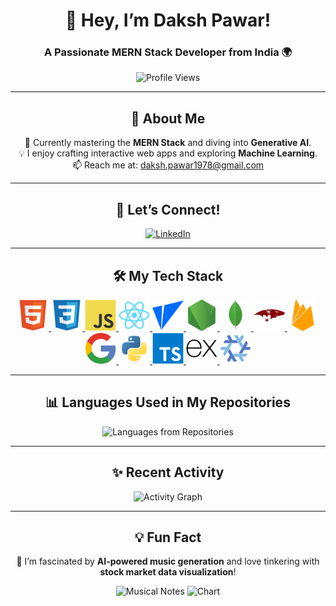 <div align="center">
  <h1>👋 Hey, I’m Daksh Pawar!</h1>
  <h3>A Passionate MERN Stack Developer from India 🌍</h3>
  <img src="https://komarev.com/ghpvc/?username=Dakshhhh-ctrl&label=Profile%20Views&color=0e75b6&style=flat" alt="Profile Views" />
</div>

---

<div align="center">
  <h2>🚀 About Me</h2>
  <p>
    🌱 Currently mastering the <b>MERN Stack</b> and diving into <b>Generative AI</b>.<br>
    💡 I enjoy crafting interactive web apps and exploring <b>Machine Learning</b>.<br>
    📫 Reach me at: <a href="mailto: daksh.pawar1978@gmail.com">daksh.pawar1978@gmail.com</a>
  </p>
</div>

---

<div align="center">
  <h2>🔗 Let’s Connect!</h2>
  <p>
    <a href="" target="_blank">
      <img src="https://img.shields.io/badge/LinkedIn-0077B5?style=for-the-badge&logo=linkedin&logoColor=white" alt="LinkedIn" />
    </a>       
  </p>
</div>

---

<div align="center">
  <h2>🛠 My Tech Stack</h2>
  <p>
    <a href="https://developer.mozilla.org/en-US/docs/Web/HTML" target="_blank">
      <img src="https://raw.githubusercontent.com/devicons/devicon/master/icons/html5/html5-original.svg" alt="HTML5" width="50" height="50"/>
    </a>     
    <a href="https://developer.mozilla.org/en-US/docs/Web/CSS" target="_blank">
      <img src="https://raw.githubusercontent.com/devicons/devicon/master/icons/css3/css3-original.svg" alt="CSS3" width="50" height="50"/>
    </a>     
    <a href="https://developer.mozilla.org/en-US/docs/Web/JavaScript" target="_blank">
      <img src="https://raw.githubusercontent.com/devicons/devicon/master/icons/javascript/javascript-original.svg" alt="JavaScript" width="50" height="50"/>
    </a>     
    <a href="https://reactjs.org/" target="_blank">
      <img src="https://raw.githubusercontent.com/devicons/devicon/master/icons/react/react-original.svg" alt="React" width="50" height="50"/>
    </a>     
    <a href="https://vitejs.dev/" target="_blank">
      <img src="https://raw.githubusercontent.com/devicons/devicon/master/icons/vite/vite-original.svg" alt="React-Vite" width="50" height="50"/>
    </a>     
    <a href="https://nodejs.org/" target="_blank">
      <img src="https://raw.githubusercontent.com/devicons/devicon/master/icons/nodejs/nodejs-original.svg" alt="Node.js" width="50" height="50"/>
    </a>     
    <a href="https://www.mongodb.com/" target="_blank">
      <img src="https://raw.githubusercontent.com/devicons/devicon/master/icons/mongodb/mongodb-original.svg" alt="MongoDB" width="50" height="50"/>
    </a>     
    <a href="https://mongoosejs.com/" target="_blank">
      <img src="https://raw.githubusercontent.com/devicons/devicon/master/icons/mongoose/mongoose-original.svg" alt="Mongoose" width="50" height="50"/>
    </a>     
    <a href="https://firebase.google.com/" target="_blank">
      <img src="https://raw.githubusercontent.com/devicons/devicon/master/icons/firebase/firebase-plain.svg" alt="Firebase" width="50" height="50"/>
    </a>     
    <a href="https://developers.google.com/identity" target="_blank">
      <img src="https://raw.githubusercontent.com/devicons/devicon/master/icons/google/google-original.svg" alt="Google OAuth" width="50" height="50"/>
    </a>     
    <a href="https://www.python.org/" target="_blank">
      <img src="https://raw.githubusercontent.com/devicons/devicon/master/icons/python/python-original.svg" alt="Python" width="50" height="50"/>
    </a>
    <a href="https://www.typescriptlang.org/" target="_blank">
      <img src="https://raw.githubusercontent.com/devicons/devicon/master/icons/typescript/typescript-original.svg" alt="TypeScript" width="50" height="50"/>
    </a>
    <a href="https://ejs.co/" target="_blank">
      <img src="https://raw.githubusercontent.com/devicons/devicon/master/icons/express/express-original.svg" alt="EJS" width="50" height="50"/>
    </a>
    <a href="https://nixos.org/" target="_blank">
      <img src="https://raw.githubusercontent.com/devicons/devicon/master/icons/nixos/nixos-original.svg" alt="Nix" width="50" height="50"/>
    </a>
  </p>
</div>

---

<div align="center">
  <h2>📊 Languages Used in My Repositories</h2>
  <img src="https://github-readme-stats.vercel.app/api/top-langs/?username=Dakshhhh-ctrl&layout=compact&theme=radical&hide_border=true&langs_count=8" alt="Languages from Repositories" width="300"/>
</div>

---

<div align="center">
  <h2>✨ Recent Activity</h2>
  <img src="https://github-readme-activity-graph.vercel.app/graph?username=Dakshhhh-ctrl&theme=react-dark&hide_border=true" alt="Activity Graph" width="80%"/>
</div>

---

<div align="center">
  <h2>💡 Fun Fact</h2>
  <p>🎵 I’m fascinated by <b>AI-powered music generation</b> and love tinkering with <b>stock market data visualization</b>!</p>
</div>

<div align="center">
  <img src="https://raw.githubusercontent.com/Tarikul-Islam-Anik/Animated-Fluent-Emojis/master/Emojis/Objects/Musical%20Notes.png" alt="Musical Notes" width="40"/>   
  <img src="https://raw.githubusercontent.com/Tarikul-Islam-Anik/Animated-Fluent-Emojis/master/Emojis/Objects/Chart%20Increasing.png" alt="Chart" width="40"/>
</div>
